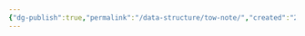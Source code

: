```yaml
---
{"dg-publish":true,"permalink":"/data-structure/tow-note/","created":"2023-09-16T09:25:46.361+08:00","updated":"2023-09-16T09:26:31.676+08:00"}
---
```


